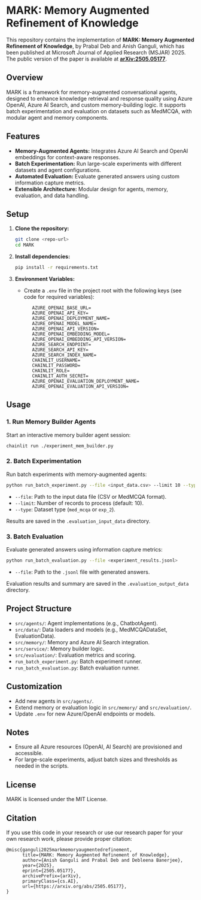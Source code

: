# MARK: Memory Augmented Refinement of Knowledge

This repository contains the implementation of **MARK: Memory Augmented Refinement of Knowledge**, by Prabal Deb and Anish Ganguli, which has been published at Microsoft Journal of Applied Research (MSJAR) 2025. The public version of the paper is available at **[arXiv:2505.05177](https://arxiv.org/abs/2505.05177)**.


## Overview

MARK is a framework for memory-augmented conversational agents, designed to enhance knowledge retrieval and response quality using Azure OpenAI, Azure AI Search, and custom memory-building logic. It supports batch experimentation and evaluation on datasets such as MedMCQA, with modular agent and memory components.

## Features

- **Memory-Augmented Agents:** Integrates Azure AI Search and OpenAI embeddings for context-aware responses.
- **Batch Experimentation:** Run large-scale experiments with different datasets and agent configurations.
- **Automated Evaluation:** Evaluate generated answers using custom information capture metrics.
- **Extensible Architecture:** Modular design for agents, memory, evaluation, and data handling.

## Setup

1. **Clone the repository:**
   ```bash
   git clone <repo-url>
   cd MARK
   ```

2. **Install dependencies:**
   ```bash
   pip install -r requirements.txt
   ```

3. **Environment Variables:**
   - Create a `.env` file in the project root with the following keys (see code for required variables):
     ```
        AZURE_OPENAI_BASE_URL=
        AZURE_OPENAI_API_KEY=
        AZURE_OPENAI_DEPLOYMENT_NAME=
        AZURE_OPENAI_MODEL_NAME=
        AZURE_OPENAI_API_VERSION=
        AZURE_OPENAI_EMBEDDING_MODEL=
        AZURE_OPENAI_EMBEDDING_API_VERSION=
        AZURE_SEARCH_ENDPOINT=
        AZURE_SEARCH_API_KEY=
        AZURE_SEARCH_INDEX_NAME=
        CHAINLIT_USERNAME=
        CHAINLIT_PASSWORD=
        CHAINLIT_ROLE=
        CHAINLIT_AUTH_SECRET=
        AZURE_OPENAI_EVALUATION_DEPLOYMENT_NAME=
        AZURE_OPENAI_EVALUATION_API_VERSION=
     ```

## Usage

### 1. Run Memory Builder Agents

Start an interactive memory builder agent session:
```bash
chainlit run ./experiment_mem_builder.py
```

### 2. Batch Experimentation

Run batch experiments with memory-augmented agents:
```bash
python run_batch_experiment.py --file <input_data.csv> --limit 10 --type med_mcqa
```
- `--file`: Path to the input data file (CSV or MedMCQA format).
- `--limit`: Number of records to process (default: 10).
- `--type`: Dataset type (`med_mcqa` or `exp_2`).

Results are saved in the `.evaluation_input_data` directory.

### 3. Batch Evaluation

Evaluate generated answers using information capture metrics:
```bash
python run_batch_evaluation.py --file <experiment_results.jsonl>
```
- `--file`: Path to the `.jsonl` file with generated answers.

Evaluation results and summary are saved in the `.evaluation_output_data` directory.

## Project Structure

- `src/agents/`: Agent implementations (e.g., ChatbotAgent).
- `src/data/`: Data loaders and models (e.g., MedMCQADataSet, EvaluationData).
- `src/memory/`: Memory and Azure AI Search integration.
- `src/service/`: Memory builder logic.
- `src/evaluation/`: Evaluation metrics and scoring.
- `run_batch_experiment.py`: Batch experiment runner.
- `run_batch_evaluation.py`: Batch evaluation runner.

## Customization

- Add new agents in `src/agents/`.
- Extend memory or evaluation logic in `src/memory/` and `src/evaluation/`.
- Update `.env` for new Azure/OpenAI endpoints or models.

## Notes

- Ensure all Azure resources (OpenAI, AI Search) are provisioned and accessible.
- For large-scale experiments, adjust batch sizes and thresholds as needed in the scripts.

## License
MARK is licensed under the MIT License.

## Citation
If you use this code in your research or use our research paper for your own research work, please provide proper citation:

```
@misc{ganguli2025markmemoryaugmentedrefinement,
      title={MARK: Memory Augmented Refinement of Knowledge}, 
      author={Anish Ganguli and Prabal Deb and Debleena Banerjee},
      year={2025},
      eprint={2505.05177},
      archivePrefix={arXiv},
      primaryClass={cs.AI},
      url={https://arxiv.org/abs/2505.05177}, 
}
```
